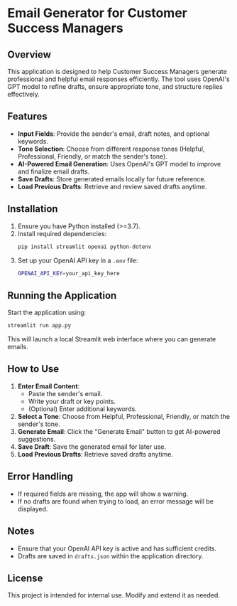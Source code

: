 # Email Generator for Customer Success Managers

## Overview
This application is designed to help Customer Success Managers generate professional and helpful email responses efficiently. The tool uses OpenAI's GPT model to refine drafts, ensure appropriate tone, and structure replies effectively.

## Features
- **Input Fields**: Provide the sender's email, draft notes, and optional keywords.
- **Tone Selection**: Choose from different response tones (Helpful, Professional, Friendly, or match the sender's tone).
- **AI-Powered Email Generation**: Uses OpenAI's GPT model to improve and finalize email drafts.
- **Save Drafts**: Store generated emails locally for future reference.
- **Load Previous Drafts**: Retrieve and review saved drafts anytime.

## Installation
1. Ensure you have Python installed (>=3.7).
2. Install required dependencies:
   ```sh
   pip install streamlit openai python-dotenv
   ```
3. Set up your OpenAI API key in a `.env` file:
   ```sh
   OPENAI_API_KEY=your_api_key_here
   ```

## Running the Application
Start the application using:
```sh
streamlit run app.py
```
This will launch a local Streamlit web interface where you can generate emails.

## How to Use
1. **Enter Email Content**:
   - Paste the sender's email.
   - Write your draft or key points.
   - (Optional) Enter additional keywords.
2. **Select a Tone**: Choose from Helpful, Professional, Friendly, or match the sender's tone.
3. **Generate Email**: Click the "Generate Email" button to get AI-powered suggestions.
4. **Save Draft**: Save the generated email for later use.
5. **Load Previous Drafts**: Retrieve saved drafts anytime.

## Error Handling
- If required fields are missing, the app will show a warning.
- If no drafts are found when trying to load, an error message will be displayed.

## Notes
- Ensure that your OpenAI API key is active and has sufficient credits.
- Drafts are saved in `drafts.json` within the application directory.

## License
This project is intended for internal use. Modify and extend it as needed.

